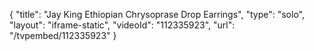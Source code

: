 {
    "title": "Jay King Ethiopian Chrysoprase Drop Earrings",
    "type": "solo",
    "layout": "iframe-static",
    "videoId": "112335923",
    "url": "\/tvpembed\/112335923"
}